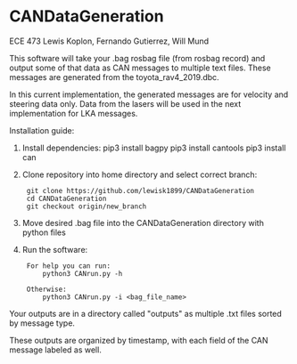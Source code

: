# CANDataGeneration
ECE 473 Lewis Koplon, Fernando Gutierrez, Will Mund

This software will take your .bag rosbag file (from rosbag record) and output some of that data as CAN messages to multiple text files. 
These messages are generated from the toyota_rav4_2019.dbc.

In this current implementation, the generated messages are for velocity and steering data only.
Data from the lasers will be used in the next implementation for LKA messages.

Installation guide:

1) Install dependencies:
        pip3 install bagpy
        pip3 install cantools
        pip3 install can


2) Clone repository into home directory and select correct branch:

        git clone https://github.com/lewisk1899/CANDataGeneration
        cd CANDataGeneration
        git checkout origin/new_branch


3) Move desired .bag file into the CANDataGeneration directory with python files


4) Run the software:

        For help you can run: 
            python3 CANrun.py -h

        Otherwise:
            python3 CANrun.py -i <bag_file_name>




Your outputs are in a directory called "outputs" as multiple .txt files sorted by message type.

These outputs are organized by timestamp, with each field of the CAN message labeled as well.
